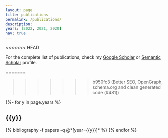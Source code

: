 ```yaml
---
layout: page
title: publications
permalink: /publications/
description: 
years: [2022, 2021, 2020]
nav: true
---
```

<<<<<<< HEAD

For the complete list of publications, check my [Google Scholar](https://scholar.google.com/citations?user=1AgA0_YAAAAJ&hl=en) or [Semantic Scholar](https://www.semanticscholar.org/author/Giorgos-Vernikos/1972392392) profile.

=======
<!-- _pages/publications.md -->
>>>>>>> b950fc3 (Better SEO, OpenGraph, schema.org and clean generated code (#481))
<div class="publications">

{%- for y in page.years %}
  <h2 class="year">{{y}}</h2>
  {% bibliography -f papers -q @*[year={{y}}]* %}
{% endfor %}

</div>
